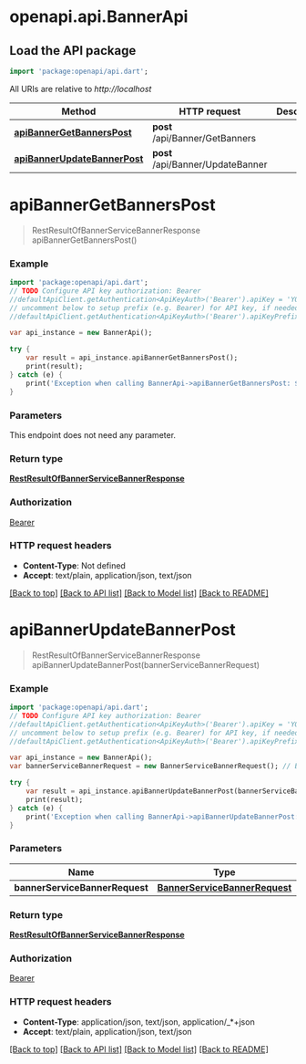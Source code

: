 # openapi.api.BannerApi

## Load the API package
```dart
import 'package:openapi/api.dart';
```

All URIs are relative to *http://localhost*

Method | HTTP request | Description
------------- | ------------- | -------------
[**apiBannerGetBannersPost**](BannerApi.md#apiBannerGetBannersPost) | **post** /api/Banner/GetBanners | 
[**apiBannerUpdateBannerPost**](BannerApi.md#apiBannerUpdateBannerPost) | **post** /api/Banner/UpdateBanner | 


# **apiBannerGetBannersPost**
> RestResultOfBannerServiceBannerResponse apiBannerGetBannersPost()



### Example 
```dart
import 'package:openapi/api.dart';
// TODO Configure API key authorization: Bearer
//defaultApiClient.getAuthentication<ApiKeyAuth>('Bearer').apiKey = 'YOUR_API_KEY';
// uncomment below to setup prefix (e.g. Bearer) for API key, if needed
//defaultApiClient.getAuthentication<ApiKeyAuth>('Bearer').apiKeyPrefix = 'Bearer';

var api_instance = new BannerApi();

try { 
    var result = api_instance.apiBannerGetBannersPost();
    print(result);
} catch (e) {
    print('Exception when calling BannerApi->apiBannerGetBannersPost: $e\n');
}
```

### Parameters
This endpoint does not need any parameter.

### Return type

[**RestResultOfBannerServiceBannerResponse**](RestResultOfBannerServiceBannerResponse.md)

### Authorization

[Bearer](../README.md#Bearer)

### HTTP request headers

 - **Content-Type**: Not defined
 - **Accept**: text/plain, application/json, text/json

[[Back to top]](#) [[Back to API list]](../README.md#documentation-for-api-endpoints) [[Back to Model list]](../README.md#documentation-for-models) [[Back to README]](../README.md)

# **apiBannerUpdateBannerPost**
> RestResultOfBannerServiceBannerResponse apiBannerUpdateBannerPost(bannerServiceBannerRequest)



### Example 
```dart
import 'package:openapi/api.dart';
// TODO Configure API key authorization: Bearer
//defaultApiClient.getAuthentication<ApiKeyAuth>('Bearer').apiKey = 'YOUR_API_KEY';
// uncomment below to setup prefix (e.g. Bearer) for API key, if needed
//defaultApiClient.getAuthentication<ApiKeyAuth>('Bearer').apiKeyPrefix = 'Bearer';

var api_instance = new BannerApi();
var bannerServiceBannerRequest = new BannerServiceBannerRequest(); // BannerServiceBannerRequest | 

try { 
    var result = api_instance.apiBannerUpdateBannerPost(bannerServiceBannerRequest);
    print(result);
} catch (e) {
    print('Exception when calling BannerApi->apiBannerUpdateBannerPost: $e\n');
}
```

### Parameters

Name | Type | Description  | Notes
------------- | ------------- | ------------- | -------------
 **bannerServiceBannerRequest** | [**BannerServiceBannerRequest**](BannerServiceBannerRequest.md)|  | [optional] 

### Return type

[**RestResultOfBannerServiceBannerResponse**](RestResultOfBannerServiceBannerResponse.md)

### Authorization

[Bearer](../README.md#Bearer)

### HTTP request headers

 - **Content-Type**: application/json, text/json, application/_*+json
 - **Accept**: text/plain, application/json, text/json

[[Back to top]](#) [[Back to API list]](../README.md#documentation-for-api-endpoints) [[Back to Model list]](../README.md#documentation-for-models) [[Back to README]](../README.md)

